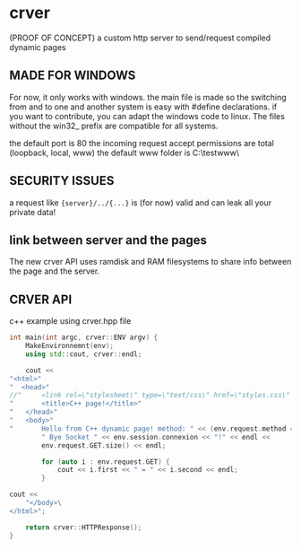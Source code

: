 # crver
(PROOF OF CONCEPT) a custom http server to send/request compiled dynamic pages

## MADE FOR WINDOWS

For now, it only works with windows.
the main file is made so the switching from and to one and another system is easy with #define declarations.
if you want to contribute, you can adapt the windows code to linux. The files without the win32_ prefix are compatible for all systems.

the default port is 80
the incoming request accept permissions are total (loopback, local, www)
the default www folder is C:\testwww\

## SECURITY ISSUES

a request like
``` {server}/../{...} ```
is (for now) valid and can leak all your private data!

## link between server and the pages

The new crver API uses ramdisk and RAM filesystems to share info between the page and the server.

## CRVER API

c++ example using crver.hpp file
```c++
int main(int argc, crver::ENV argv) {
	MakeEnvironnemnt(env);
	using std::cout, crver::endl;

	cout << 
"<html>"
"  <head>"
//"		<link rel=\"stylesheet\" type=\"text/css\" href=\"styles.css\" />"
"		<title>C++ page!</title>"
"	</head>"
"	<body>"
"		Hello from C++ dynamic page! method: " << (env.request.method == crver::GET ? "GET" : "POST") << 
		" Bye Socket " << env.session.connexion << "!" << endl << 
		env.request.GET.size() << endl;

		for (auto i : env.request.GET) {
			cout << i.first << " = " << i.second << endl;
		}

cout <<
	"</body>\
</html>";

	return crver::HTTPResponse();
}
```
